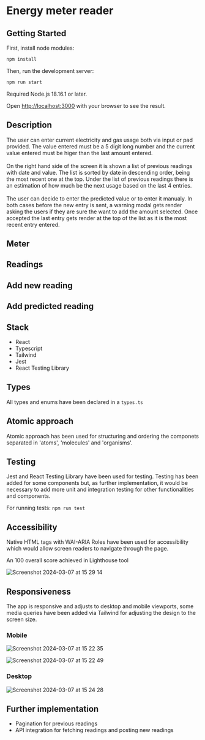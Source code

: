 # Energy meter reader

## Getting Started

First, install node modules:

```bash
npm install
```

Then, run the development server:

```bash
npm run start
```

Required Node.js 18.16.1 or later.

Open [http://localhost:3000](http://localhost:3000) with your browser to see the result.

## Description

The user can enter current electricity and gas usage both via input or pad provided. The value entered must be a 5 digit long number and the current value entered must be higer than the last amount entered.
<br><br>
On the right hand side of the screen it is shown a list of previous readings with date and value. The list is sorted by date in descending order, being the most recent one at the top. Under the list of previous readings there is an estimation of how much be the next usage based on the last 4 entries.
<br><br>
The user can decide to enter the predicted value or to enter it manualy. In both cases before the new entry is sent, a warning modal gets render asking the users if they are sure the want to add the amount selected. Once accepted the last entry gets render at the top of the list as it is the most recent entry entered.

## Meter

## Readings

## Add new reading

## Add predicted reading

## Stack

<ul>
  <li>React</li>
  <li>Typescript</li>
  <li>Tailwind</li>
  <li>Jest</li>
  <li>React Testing Library</li>
</ul>
  
## Types

All types and enums have been declared in a `types.ts`

## Atomic approach

Atomic approach has been used for structuring and ordering the componets separated in 'atoms', 'molecules' and 'organisms'.

## Testing

Jest and React Testing Library have been used for testing. Testing has been added for some components but, as further implementation, it would be necessary to add more unit and integration testing for other functionalities and components.

For running tests: `npm run test`

## Accessibility

Native HTML tags with WAI-ARIA Roles have been used for accessibility which would allow screen readers to navigate through the page.

An 100 overall score achieved in Lighthouse tool

![Screenshot 2024-03-07 at 15 29 14](https://github.com/david-lorenzo-vargas/Energy-Reader/assets/72414745/ea7fbc22-b1e3-43f6-aec5-1c4cd57211b5)


## Responsiveness

The app is responsive and adjusts to desktop and mobile viewports, some media queries have been added via Tailwind for adjusting the design to the screen size.

### Mobile

![Screenshot 2024-03-07 at 15 22 35](https://github.com/david-lorenzo-vargas/Energy-Reader/assets/72414745/22cd210e-add8-4d24-9044-2e3aff8706fa)

![Screenshot 2024-03-07 at 15 22 49](https://github.com/david-lorenzo-vargas/Energy-Reader/assets/72414745/459bd00f-ceab-456f-873b-a35b2ee3afcd)

### Desktop

![Screenshot 2024-03-07 at 15 24 28](https://github.com/david-lorenzo-vargas/Energy-Reader/assets/72414745/b41556f6-4386-4876-a847-01bec0348867)


## Further implementation

<ul>
  <li>
    Pagination for previous readings
  </li>
  <li>
    API integration for fetching readings and posting new readings
  </li>
</ul>



